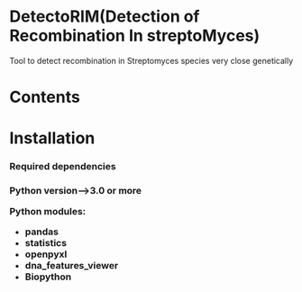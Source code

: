 # DetectoRIM(Detection of Recombination In streptoMyces)
Tool to detect recombination in Streptomyces species very close genetically 

# Contents

# Installation
<h3>Required dependencies<h3/>
 <body>
<p>Python version-->3.0 or more<p/>
   
<p>Python modules:<p/>
   <ul>
     <li>pandas</li>
     <li>statistics</li>
     <li>openpyxl</li>
     <li>dna_features_viewer</li>
     <li>Biopython</li>
     <ul/>
     <body/>
     
    
     


